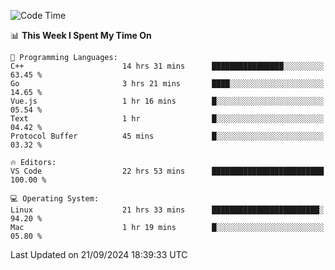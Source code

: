 
<!--START_SECTION:waka-->
![Code Time](http://img.shields.io/badge/Code%20Time-2%2C537%20hrs%207%20mins-blue)

📊 **This Week I Spent My Time On** 

```text
💬 Programming Languages: 
C++                      14 hrs 31 mins      ████████████████░░░░░░░░░   63.45 % 
Go                       3 hrs 21 mins       ████░░░░░░░░░░░░░░░░░░░░░   14.65 % 
Vue.js                   1 hr 16 mins        █░░░░░░░░░░░░░░░░░░░░░░░░   05.54 % 
Text                     1 hr                █░░░░░░░░░░░░░░░░░░░░░░░░   04.42 % 
Protocol Buffer          45 mins             █░░░░░░░░░░░░░░░░░░░░░░░░   03.32 % 

🔥 Editors: 
VS Code                  22 hrs 53 mins      █████████████████████████   100.00 % 

💻 Operating System: 
Linux                    21 hrs 33 mins      ████████████████████████░   94.20 % 
Mac                      1 hr 19 mins        █░░░░░░░░░░░░░░░░░░░░░░░░   05.80 % 
```


 Last Updated on 21/09/2024 18:39:33 UTC
<!--END_SECTION:waka-->

